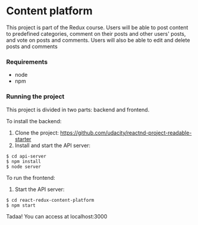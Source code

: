 # Content platform

This project is part of the Redux course. Users will be able to post content to predefined categories, comment on their posts and other users' posts, and vote on posts and comments. Users will also be able to edit and delete posts and comments

### Requirements
* node
* npm

### Running the project

This project is divided in two parts: backend and frontend.

To install the backend:

1. Clone the project: https://github.com/udacity/reactnd-project-readable-starter
2. Install and start the API server:
```
$ cd api-server
$ npm install
$ node server
```

To run the frontend:

1. Start the API server:
```
$ cd react-redux-content-platform
$ npm start
```

Tadaa! You can access at localhost:3000
